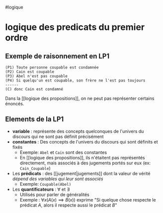 #logique
# logique des predicats du premier ordre

## Exemple de raisonnement en LP1
```
(P1) Toute personne coupable est condamnée
(P2) Cain est coupable
(P3) Abel n'est pas coupable
(P4) Si quelqu'un est coupable, son frère ne l'est pas toujours
------
(C) donc Cain est condamné
```

Dans la [[logique des propositions]], on ne peut pas représenter certains énoncés.



## Elements de la LP1
 - **variable** : représente des concepts quelconques de l'univers du discours qui ne sont pas définit précisément
 - **constantes** : Des concepts de l'univers du discours qui sont définits et fixés
     - Exemple: `Abel` et `Caïn` sont des constantes
     - En [[logique des propositions]], ils n'étaitent pas représentés directement, mais associés à des jugements portés sur eux (ex: `Cain_Coupable`)
 - Les **prédicats** : des [[jugement|jugements]] dont la valeur de vérité _dépend des variables qui leur sont associés_
     - Exemple: `Coupable(Abel)`
 - Les **quantificateurs** : $\forall$ et $\exists$ 
     - Utilisés pour parler de généralités
     - Exemple : $\forall x (A(x) \implies B(x))$ exprime "Si quelque chose respecte le prédicat $A$, alors il respecte aussi le prédicat $B$"


